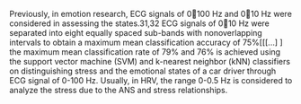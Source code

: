 Previously, in emotion research, ECG signals of 0100 Hz and 010 Hz were considered in assessing the states.31,32 ECG signals of 010 Hz were separated into eight equally spaced sub-bands with nonoverlapping intervals to obtain a maximum mean classification accuracy of 75%[[[...] ]
the maximum mean classification rate of 79% and 76% is achieved using the support vector machine (SVM) and k-nearest neighbor (kNN) classifiers on distinguishing stress and the emotional states of a car driver through ECG signal of 0-100 Hz. Usually, in HRV, the range 0-0.5 Hz is considered to analyze the stress due to the ANS and stress relationships.